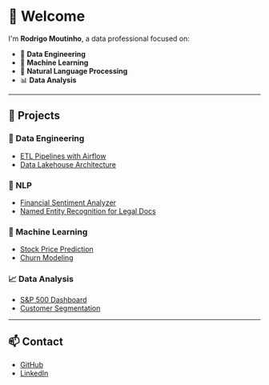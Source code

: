 # 👋 Welcome

I'm **Rodrigo Moutinho**, a data professional focused on:

- 🚀 **Data Engineering**
- 🤖 **Machine Learning**
- 🧠 **Natural Language Processing**
- 📊 **Data Analysis**

---

## 📂 Projects

### 🔧 Data Engineering
- [ETL Pipelines with Airflow](#)
- [Data Lakehouse Architecture](#)

### 🧠 NLP
- [Financial Sentiment Analyzer](#)
- [Named Entity Recognition for Legal Docs](#)

### 🤖 Machine Learning
- [Stock Price Prediction](#)
- [Churn Modeling](#)

### 📈 Data Analysis
- [S&P 500 Dashboard](#)
- [Customer Segmentation](#)

---

## 📫 Contact

- [GitHub](https://github.com/roasfora)
- [LinkedIn](https://linkedin.com/in/rodmoutinho)